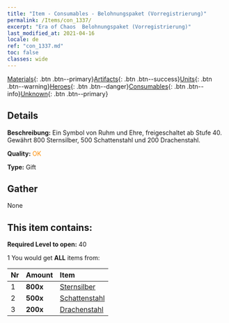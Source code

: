```yaml
---
title: "Item - Consumables - Belohnungspaket (Vorregistrierung)"
permalink: /Items/con_1337/
excerpt: "Era of Chaos  Belohnungspaket (Vorregistrierung)"
last_modified_at: 2021-04-16
locale: de
ref: "con_1337.md"
toc: false
classes: wide
---
```

 [Materials](/de/Items/){: .btn .btn--primary}[Artifacts](/de/Items/Artifacts/){: .btn .btn--success}[Units](/de/Items/Units/){: .btn .btn--warning}[Heroes](/de/Items/Heroes/){: .btn .btn--danger}[Consumables](/de/Items/Consumables/){: .btn .btn--info}[Unknown](/de/Items/Unknown/){: .btn .btn--primary}

## Details
 **Beschreibung:** Ein Symbol von Ruhm und Ehre, freigeschaltet ab Stufe 40. Gewährt 800 Sternsilber, 500 Schattenstahl und 200 Drachenstahl.

 **Quality:** <span style="color: #FF8C00">OK</span>

 **Type:** Gift

## Gather

  None

## This item contains:

 **Required Level to open:** 40

 1 You would get **ALL** items  from:

  | Nr | Amount |     Item    |
  |:---|:-------|:------------|
  | 1 |  **800x** | [Sternsilber](/de/Items/con_882/) |  | 
  | 2 |  **500x** | [Schattenstahl](/de/Items/con_881/) |  | 
  | 3 |  **200x** | [Drachenstahl](/de/Items/con_880/) |  | 
